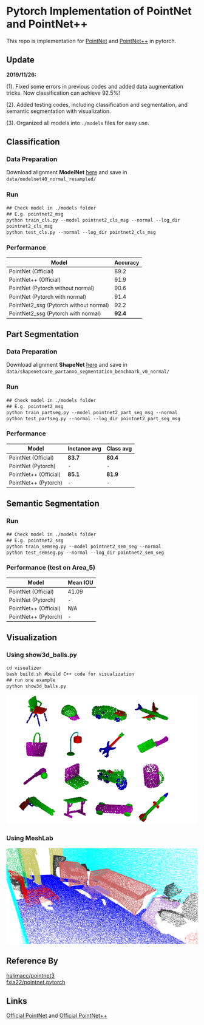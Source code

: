 # Pytorch Implementation of PointNet and PointNet++ 

This repo is implementation for [PointNet](http://openaccess.thecvf.com/content_cvpr_2017/papers/Qi_PointNet_Deep_Learning_CVPR_2017_paper.pdf) and [PointNet++](http://papers.nips.cc/paper/7095-pointnet-deep-hierarchical-feature-learning-on-point-sets-in-a-metric-space.pdf) in pytorch.

## Update
**2019/11/26:**

(1). Fixed some errors in previous codes and added data augmentation tricks. Now classification can achieve 92.5\%! 

(2). Added testing codes, including classification and segmentation, and semantic segmentation with visualization. 

(3). Organized all models into `./models` files for easy use.


## Classification
### Data Preparation
Download alignment **ModelNet** [here](https://shapenet.cs.stanford.edu/media/modelnet40_normal_resampled.zip) and save in `data/modelnet40_normal_resampled/`

### Run
```
## Check model in ./models folder
## E.g. pointnet2_msg
python train_cls.py --model pointnet2_cls_msg --normal --log_dir pointnet2_cls_msg
python test_cls.py --normal --log_dir pointnet2_cls_msg
```

### Performance
| Model | Accuracy |
|--|--|
| PointNet (Official) |  89.2|
| PointNet++ (Official) | 91.9 |
| PointNet (Pytorch without normal) |  90.6|
| PointNet (Pytorch with normal) |  91.4|
| PointNet2_ssg (Pytorch without normal) |  92.2|
| PointNet2_ssg (Pytorch with normal) |  **92.4**|

## Part Segmentation
### Data Preparation
Download alignment **ShapeNet** [here](https://shapenet.cs.stanford.edu/media/shapenetcore_partanno_segmentation_benchmark_v0_normal.zip)  and save in `data/shapenetcore_partanno_segmentation_benchmark_v0_normal/`
### Run
```
## Check model in ./models folder
## E.g. pointnet2_msg
python train_partseg.py --model pointnet2_part_seg_msg --normal
python test_partseg.py --normal --log_dir pointnet2_part_seg_msg
```
### Performance
| Model | Inctance avg | Class avg	 
|--|--|--|
|PointNet (Official)	|**83.7**|**80.4**	
|PointNet (Pytorch)|	-	|-|	
|PointNet++ (Official)|**85.1**	|**81.9**	
|PointNet++ (Pytorch)|	-|	-	


## Semantic Segmentation
### Run
```
## Check model in ./models folder
## E.g. pointnet2_ssg
python train_semseg.py --model pointnet2_sem_seg --normal
python test_semseg.py --normal --log_dir pointnet2_sem_seg
```
### Performance (test on Area_5)
|Model  | Mean IOU | 
|--|--|
| PointNet (Official) | 41.09|
| PointNet (Pytorch) | -|
| PointNet++ (Official) |N/A | 
| PointNet++ (Pytorch) | -|


## Visualization
### Using show3d_balls.py
```
cd visualizer
bash build.sh #build C++ code for visualization
## run one example 
python show3d_balls.py
```
![](/visualizer/pic.png)
### Using MeshLab
![](/visualizer/pic2.png)


## Reference By
[halimacc/pointnet3](https://github.com/halimacc/pointnet3)<br>
[fxia22/pointnet.pytorch](https://github.com/fxia22/pointnet.pytorch)

## Links
[Official PointNet](https://github.com/charlesq34/pointnet) and [Official PointNet++](https://github.com/charlesq34/pointnet2)
